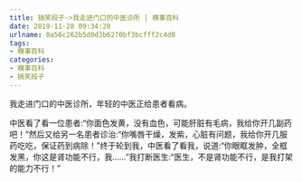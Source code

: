 ```yaml
---
title: 搞笑段子->我走进门口的中医诊所 | 糗事百科
date: 2019-11-28 09:34:28
urlname: 0a56c262b5d0d3b6270bf3bcfff2c4d8
tags: 
- 糗事百科
categories:
- 糗事百科
- 搞笑段子
---
```

我走进门口的中医诊所，年轻的中医正给患者看病。

中医看了看一位患者:“你面色发黄，没有血色，可能肝脏有毛病，我给你开几副药吧！”然后又给另一名患者诊治:“你嘴唇干燥，发紫，心脏有问题，我给你开几服药吃吃，保证药到病除！”终于轮到我，中医看了看我，说道:“你眼眶发肿，全框发黑，你这是肾功能不行，我……”我打断医生:“医生，不是肾功能不行，是我打架的能力不行！”


